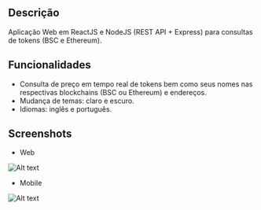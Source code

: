 ## Descrição
Aplicação Web em ReactJS e NodeJS (REST API + Express) para consultas de tokens (BSC e Ethereum).

## Funcionalidades
* Consulta de preço em tempo real de tokens bem como seus nomes nas respectivas blockchains (BSC ou Ethereum) e endereços.
* Mudança de temas: claro e escuro.
* Idiomas: inglês e português.

## Screenshots
* Web

![Alt text](<Token Explorer - Web-1.png>)

* Mobile

![Alt text](<Token Explorer - Mobile-1.png>)
